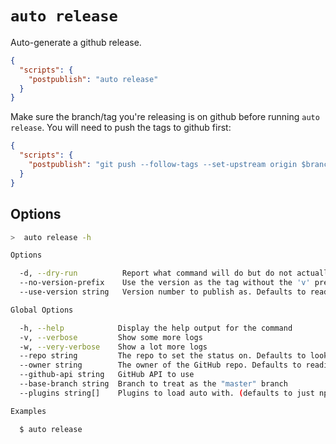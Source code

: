 # `auto release`

Auto-generate a github release.

```json
{
  "scripts": {
    "postpublish": "auto release"
  }
}
```

Make sure the branch/tag you're releasing is on github before running `auto release`.
You will need to push the tags to github first:

```json
{
  "scripts": {
    "postpublish": "git push --follow-tags --set-upstream origin $branch && auto release"
  }
}
```

## Options

```bash
>  auto release -h

Options

  -d, --dry-run          Report what command will do but do not actually do anything
  --no-version-prefix    Use the version as the tag without the 'v' prefix
  --use-version string   Version number to publish as. Defaults to reading from the package definition for the platform.

Global Options

  -h, --help            Display the help output for the command
  -v, --verbose         Show some more logs
  -w, --very-verbose    Show a lot more logs
  --repo string         The repo to set the status on. Defaults to looking in the package definition for the platform
  --owner string        The owner of the GitHub repo. Defaults to reading from the package definition for the platform
  --github-api string   GitHub API to use
  --base-branch string  Branch to treat as the "master" branch
  --plugins string[]    Plugins to load auto with. (defaults to just npm)

Examples

  $ auto release
```
